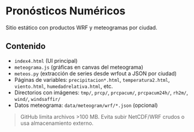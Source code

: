 # Pronósticos Numéricos

Sitio estático con productos WRF y meteogramas por ciudad.

## Contenido
- `index4.html` (UI principal)
- `meteograma.js` (gráficas en canvas del meteograma)
- `meteos.py` (extracción de series desde wrfout a JSON por ciudad)
- Páginas de variables: `precipitacion*.html`, `temperatura2.html`, `viento.html`, `humedadrelativa.html`, etc.
- Directorios con imágenes: `tmp/`, `prcp/`, `prcpacum/`, `prcpacum24h/`, `rh2m/`, `wind/`, `windsaffir/`
- Datos meteograma: `data/meteogram/wrf/*.json` (opcional)

> GitHub limita archivos >100 MB. Evita subir NetCDF/WRF crudos o usa almacenamiento externo.
